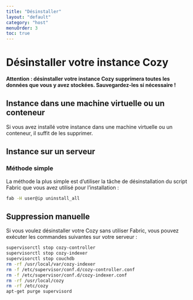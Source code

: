 ```yaml
---
title: "Désinstaller"
layout: "default"
category: "host"
menuOrder: 3
toc: true
---
```


# Désinstaller votre instance Cozy

**Attention : désinstaller votre instance Cozy supprimera toutes les données
que vous y avez stockées. Sauvegardez-les si nécessaire !**

## Instance dans une machine virtuelle ou un conteneur

Si vous avez installé votre instance dans une machine virtuelle ou un conteneur,
il suffit de les supprimer.

## Instance sur un serveur

### Méthode simple

La méthode la plus simple est d’utiliser la tâche de désinstallation du script
Fabric que vous avez utilisé pour l’installation :

```bash
fab -H user@ip uninstall_all
```

## Suppression manuelle

Si vous voulez désinstaller votre Cozy sans utiliser Fabric, vous pouvez
exécuter les commandes suivantes sur votre serveur :

```bash
supervisorctl stop cozy-controller
supervisorctl stop cozy-indexer
supervisorctl stop couchdb
rm -rf /usr/local/var/cozy-indexer
rm -f /etc/supervisor/conf.d/cozy-controller.conf
rm -f /etc/supervisor/conf.d/cozy-indexer.conf
rm -rf /usr/local/cozy
rm -rf /etc/cozy
apt-get purge supervisord
```
